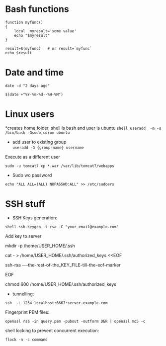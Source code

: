 
# Bash functions 

```shell
function myfunc() 
{ 
    local  myresult='some value' 
    echo "$myresult" 
} 
 
result=$(myfunc)   # or result=`myfunc` 
echo $result 

```

# Date and time
```shell
date -d "2 days ago" 

$(date +"%Y-%m-%d--%H-%M") 
```

# Linux users 
*creates home folder, shell is bash and user is ubuntu 
```shell useradd  -m -s /bin/bash -Gsudo,cdrom ubuntu```   
* add user to existing group  
```useradd -G {group-name} username``` 

Execute as a different user 

```
sudo -u tomcat7 cp *.war /var/lib/tomcat7/webapps
```

* Sudo wo password 

```shell 
echo "ALL ALL=(ALL) NOPASSWD:ALL" >> /etc/sudoers
```  
 
# SSH stuff  

* SSH Keys generation: 

``` shell ssh-keygen -t rsa -C "your_email@example.com" ``` 

 

Add key to server 

mkdir -p /home/USER_HOME/.ssh 

cat - > /home/USER_HOME/.ssh/authorized_keys <<EOF 

ssh-rsa ---the-rest-of-the_KEY_FILE-till-the-eof-marker 

EOF 

chmod 600 /home/USER_HOME/.ssh/authorized_keys 

* tunnelling: 

``` shell  
ssh  -L 1234:localhost:6667:server.example.com
``` 

 

Fingerprint PEM files: 

```
openssl rsa -in query.pem -pubout -outform DER | openssl md5 -c
```

shell locking to prevent concurrent execution:
```shell 
flock -n -c command
```  

 

